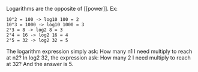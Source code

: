 Logarithms are the opposite of [[power]].
Ex:
```
10°2 = 100 -> log10 100 = 2
10°3 = 1000 -> log10 1000 = 3
2°3 = 8 -> log2 8 = 3
2°4 = 16 -> log2 16 = 4
2°5 = 32 -> log2 32 = 5
```
The logarithm expression simply ask: How many n1 I need multiply to reach at  n2?
In log2 32, the expression ask: How many 2  I need multiply to reach at  32? And the answer is 5.
